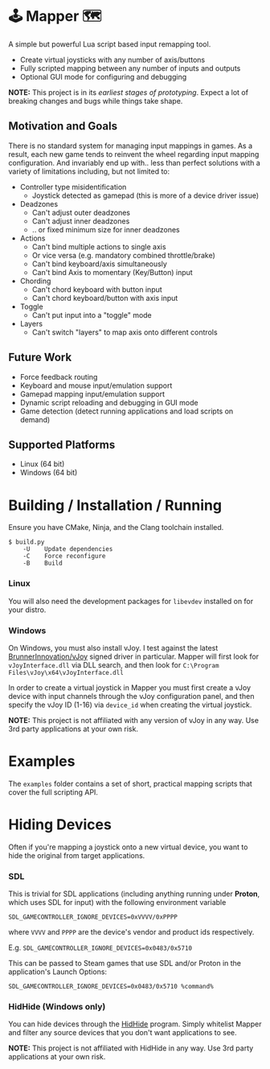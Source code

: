 # 🕹️ Mapper 🗺️

A simple but powerful Lua script based input remapping tool.

- Create virtual joysticks with any number of axis/buttons
- Fully scripted mapping between any number of inputs and outputs
- Optional GUI mode for configuring and debugging

**NOTE:** This project is in its *earliest stages of prototyping*. Expect a lot of breaking changes and bugs while things take shape.

## Motivation and Goals

There is no standard system for managing input mappings in games. As a result, each new game tends to reinvent the wheel regarding input mapping configuration. And invariably end up with.. less than perfect solutions with a variety of limitations including, but not limited to:

- Controller type misidentification
  - Joystick detected as gamepad (this is more of a device driver issue)
- Deadzones
  - Can't adjust outer deadzones
  - Can't adjust inner deadzones
  - .. or fixed minimum size for inner deadzones
- Actions
  - Can't bind multiple actions to single axis
  - Or vice versa (e.g. mandatory combined throttle/brake)
  - Can't bind keyboard/axis simultaneously
  - Can't bind Axis to momentary (Key/Button) input
- Chording
  - Can't chord keyboard with button input
  - Can't chord keyboard/button with axis input
- Toggle
  - Can't put input into a "toggle" mode
- Layers
  - Can't switch "layers" to map axis onto different controls

## Future Work

- Force feedback routing
- Keyboard and mouse input/emulation support
- Gamepad mapping input/emulation support
- Dynamic script reloading and debugging in GUI mode
- Game detection (detect running applications and load scripts on demand)

## Supported Platforms

- Linux (64 bit)
- Windows (64 bit)

# Building / Installation / Running

Ensure you have CMake, Ninja, and the Clang toolchain installed.

```
$ build.py
    -U    Update dependencies
    -C    Force reconfigure
    -B    Build
```

### Linux

You will also need the development packages for `libevdev` installed on for your distro.

### Windows

On Windows, you must also install vJoy. I test against the latest [BrunnerInnovation/vJoy](https://github.com/BrunnerInnovation/vJoy) signed driver in particular. Mapper will first look for `vJoyInterface.dll` via DLL search, and then look for `C:\Program Files\vJoy\x64\vJoyInterface.dll`

In order to create a virtual joystick in Mapper you must first create a vJoy device with input channels through the vJoy configuration panel, and then specify the vJoy ID (1-16) via `device_id` when creating the virtual joystick.

**NOTE:** This project is not affiliated with any version of vJoy in any way. Use 3rd party applications at your own risk.

# Examples

The `examples` folder contains a set of short, practical mapping scripts that cover the full scripting API.

# Hiding Devices

Often if you're mapping a joystick onto a new virtual device, you want to hide the original from target applications.

### SDL

This is trivial for SDL applications (including anything running under **Proton**, which uses SDL for input) with the following environment variable

`SDL_GAMECONTROLLER_IGNORE_DEVICES=0xVVVV/0xPPPP`

where `VVVV` and `PPPP` are the device's vendor and product ids respectively.

E.g. `SDL_GAMECONTROLLER_IGNORE_DEVICES=0x0483/0x5710`

This can be passed to Steam games that use SDL and/or Proton in the application's Launch Options:

`SDL_GAMECONTROLLER_IGNORE_DEVICES=0x0483/0x5710 %command%`

### HidHide (Windows only)

You can hide devices through the [HidHide](https://github.com/nefarius/HidHide) program. Simply whitelist Mapper and filter any source devices that you don't want applications to see.

**NOTE:** This project is not affiliated with HidHide in any way. Use 3rd party applications at your own risk.
